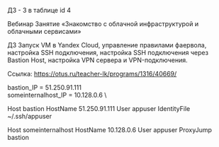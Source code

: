 ДЗ - 3 в таблице id 4

Вебинар Занятие «Знакомство с облачной инфраструктурой и облачными сервисами»

ДЗ Запуск VM в Yandex Cloud, управление правилами фаервола, настройка SSH подключения, настройка SSH подключения через Bastion Host, настройка VPN сервера и VPN-подключения.

Ссылка: https://otus.ru/teacher-lk/programs/1316/40669/

bastion_IP = 51.250.91.111
\
someinternalhost_IP = 10.128.0.6
\

Host bastion
    HostName 51.250.91.111
    User appuser
    IdentityFile ~/.ssh/appuser

Host someinternalhost
    HostName 10.128.0.6
    User appuser
    ProxyJump bastion